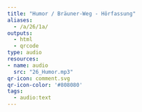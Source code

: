 ```yaml
---
title: "Humor / Bräuner-Weg - Hörfassung"
aliases:
  - /a/26/1a/
outputs:
  - html
  - qrcode
type: audio
resources:
- name: audio
  src: "26_Humor.mp3"
qr-icon: comment.svg
qr-icon-color: '#808080'
tags:
  - audio:text
---
```

